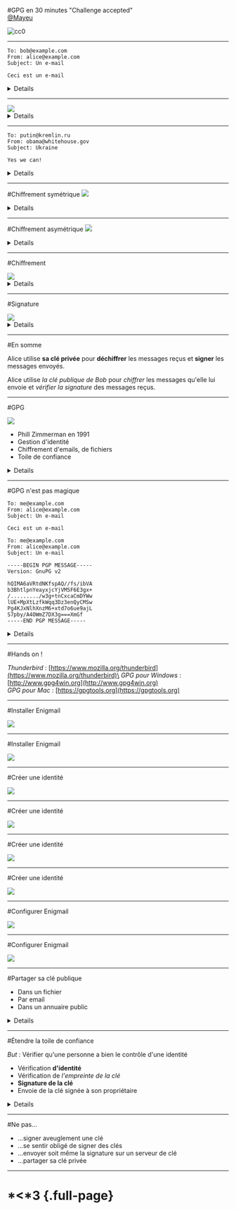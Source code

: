 #GPG en 30 minutes
"Challenge accepted"\
[\@Mayeu](https://twitter.com/Mayeu)

<footer>
   <img src="cc0.png" alt="cc0" />
</footer>

------------------

```example-mail
To: bob@example.com
From: alice@example.com
Subject: Un e-mail

Ceci est un e-mail
```
<details>
Ceci est un e-mail. Simple fichier texte qui vas passer de machine en machine.
Équivalent à une carte postale.
</details>

------------------

<img class="smtp" src="smtp.svg"/>
<details>
Va passer par de multiple serveur avant d'arriver au destinataire.

N'importe qui peut écouter & modifier le mail, n'importe qui pourrait envoyer
un message depuis une autre source.
</details>

------------------

```example-mail
To: putin@kremlin.ru
From: obama@whitehouse.gov
Subject: Ukraine

Yes we can!
```
<details>
Par exemple, donnez ça à un serveur de mail et il va gentillement l'accepter.

Donc ce qu'il serait bien, c'est de pouvoir protéger nos e-mails, et s'assurer
que l'émetteur est le bon :)
</details>

------------------

#Chiffrement symétrique
<img class="sym-graph" src="sym-key-graph.svg"/>

<details>
Exemple, on peut partager un secret et on chiffre avec.

Problème: échange la clé de manière sécurisé (facile localement, impossible à distance).

Rien que pour ce problème, des mathématiciens ont inventé le chiffrement asymétrique.
</details>

------------------

#Chiffrement asymétrique
<img class="asym" src="asym-key-1.svg"/>

<details>
Chaque personne possède un couple de clé. Propriété mathématique rigolote, ce
qui est chiffré avec une clé de la paire peut être déchiffré avec l'autre. On
défini une clé publique et une privée à partir de ces deux clés.

La clé privée doit être gardée secrète. La clé publique peut être donnée à
n'importe qui.
</details>

------------------

#Chiffrement

<img class="asym" src="asym-key-2.svg"/>

<details>
Envoyer un message à Alice : on chiffre avec sa clé publique, elle déchiffre
avec sa clé privée. Comme elle est la seule à posséder la clé privée, on est
sûr qu'elle est la seule à pouvoir lire le message.
</details>

------------------

#Signature

<img class="asym" src="asym-key-3.svg"/>

<details>
Prouver que Bob est bien l'émetteur revient à chiffrer avec un secret qu'il est
le seul à posséder, arriver à déchiffrer le message prouve donc qu'il en est
l'émetteur.
</details>

------------------

#En somme

Alice utilise **sa clé privée** pour **déchiffrer** les messages reçus et
**signer** les messages envoyés.

Alice utilise *la clé publique de Bob* pour *chiffrer* les messages qu'elle lui
envoie et *vérifier la signature* des messages reçus.

------------------

#GPG

<img class="gnupg" src="gnupg-logo.svg"/>

* Phill Zimmerman en 1991
* Gestion d'identité
* Chiffrement d'emails, de fichiers
* Toile de confiance

<details>
GPG est un outil qui permet cela. Phill créer en 91 PGP, qui deviendra le
standard OpenPGP, et dont l'implémentation libre s'appelle Gnu Privacy Guard.

Permet de créer/gérer des identités, accéder aux annuaires publiques, chiffrer
et signer des fichiers et des emails. Et introduit la notion de toile de
confiance (qu'on ne détaillera pas ici).
</details>

------------------

#GPG n'est pas magique

```mail-clair
To: me@example.com
From: alice@example.com
Subject: Un e-mail

Ceci est un e-mail
```

```mail-chiffre
To: me@example.com
From: alice@example.com
Subject: Un e-mail

-----BEGIN PGP MESSAGE-----
Version: GnuPG v2

hQIMA6aVRtdNKfspAQ//fs/ibVA
b3BhtlpnYeayxjcYjVM5F6E3gx+
/........./w3g+tnCxcaCmDYWw
lUE+MpXtLzfkWqq3Dz3enQyCMSw
Pg4KJxNlhXnzM6+xtd7o6ue9ajL
S7pby/A4OWmZ7DX3g===XmGf
-----END PGP MESSAGE-----
```

<details>
En-tête et sujet non chiffré ! Aussi attention : signature = 100% sur que c'est
le possesseur de la clé qui à envoyé le mail. Attention à ce que vous écrivez,
et à qui vous l'envoyez ;)
</details>

------------------

#Hands on !

*Thunderbird* : [https://www.mozilla.org/thunderbird](https://www.mozilla.org/thunderbird)\
*GPG pour Windows* : [http://www.gpg4win.org](http://www.gpg4win.org) \
*GPG pour Mac* : [https://gpgtools.org](https://gpgtools.org)

------------------

#Installer Enigmail

<img id="enigmail-01" src="enigmail-01.png"/>

------------------

#Installer Enigmail

<img id="enigmail-02" src="enigmail-02.png"/>

------------------

#Créer une identité

<img id="enigmail-03" src="enigmail-03.png"/>

------------------

#Créer une identité

<img id="enigmail-04" src="enigmail-04.png"/>

------------------

#Créer une identité

<img id="enigmail-05" src="enigmail-05.png"/>

------------------

#Créer une identité

<img id="enigmail-06" src="enigmail-06.png"/>

------------------

#Configurer Enigmail

<img id="enigmail-07" src="enigmail-07.png"/>

------------------

#Configurer Enigmail

<img id="enigmail-08" src="enigmail-08.png"/>

------------------

#Partager sa clé publique

* Dans un fichier
* Par email
* Dans un annuaire public

<details>
Clic droit sur la clé dans gestion des clefs et hop
</details>

------------------

#Étendre la toile de confiance

*But :* Vérifier qu'une personne a bien le contrôle d'une identité

* Vérification **d'identité**
* Vérification de *l'empreinte de la clé*
* **Signature de la clé**
* Envoie de la clé signée à son propriétaire

<details>
Comment avoir confiance dans les clés que je récupère sur Internet ?
</details>

------------------

#Ne pas...

* ...signer aveuglement une clé
* ...se sentir obligé de signer des clés
* ...envoyer soit même la signature sur un serveur de clé
* ...partager sa clé privée

------------------

# *<***3** {.full-page}
